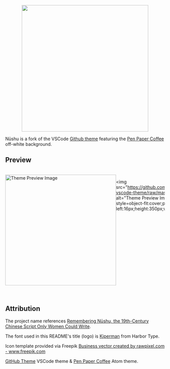 <p align="center">
   <img width="400" src="https://raw.githubusercontent.com/wheredoesyourmindgo/nushu-vscode-theme/master/images/logo.png" />
</p>

Nüshu is a fork of the VSCode [Github theme](https://github.com/primer/github-vscode-theme) featuring the [Pen Paper Coffee](https://github.com/nylki/pen-paper-coffee-syntax) off-white background.

## Preview

<div id="responsive" style="display:flex;justify-content:space-between;padding-top:16px;padding-bottom:32px;max-height:350px;overflow:hidden;">

<img src="https://github.com/wheredoesyourmindgo/nushu-vscode-theme/raw/master/images/sample-js.png" alt="Theme Preview Image" height="350px" style="object-fit:cover;height:350px;width:auto;" />

<img src="https://github.com/wheredoesyourmindgo/nushu-vscode-theme/raw/master/images/preview.png" alt="Theme Preview Image" height="350px" style=object-fit:cover;padding-left:16px;height:350px;width:auto;" />

</div>

## Attribution

The project name references [Remembering Nüshu, the 19th-Century Chinese Script Only Women Could Write](https://www.atlasobscura.com/articles/nushu-chinese-script-women).

The font used in this README's title (logo) is [Kiperman](https://www.harbortype.com/fonts/kiperman/) from Harbor Type.

Icon template provided via Freepik <a href="https://www.freepik.com/free-vector/illustration-document-icon_2945058.htm#page=1&query=pen%20paper%20icon&position=0">Business vector created by rawpixel.com - www.freepik.com</a>

[GitHub Theme](https://github.com/primer/github-vscode-theme) VSCode theme & [Pen Paper Coffee](https://github.com/nylki/pen-paper-coffee-syntax) Atom theme.

